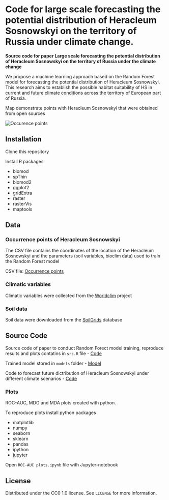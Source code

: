 
# Code for large scale forecasting the potential distribution of Heracleum Sosnowskyi on the territory of Russia under climate change.

__Source code for paper Large scale forecasting the potential distribution of Heracleum Sosnowskyi on the territory of Russia under the climate change__

We propose a machine learning approach based on the Random Forest model for forecasting the potential distribution of Heracleum Sosnowskyi. This  research  aims  to  establish  the  possible  habitat suitability of HS in current and future climate conditions across the territory of European part of Russia.

Map demonstrate points with Heracleum Sosnowskyi that were obtained from open sources

![Occurence points](/plots/occurence_points_HS.png)

## Installation

Clone this repository

Install R packages

* biomod
* spThin
* biomod2
* ggplot2
* gridExtra
* raster
* rasterVis
* maptools

## Data 

### Occurrence points of Heracleum Sosnowskyi

The CSV file contains the coordinates of the location of the Heracleum Sosnowskyi and the parameters (soil variables, bioclim data) used to train the Random Forest model

CSV file: [Occurrence points](/input_data/dataset4.csv)

### Climatic variables

Climatic variables were collected from the [Worldclim](https://worldclim.org/) project 

### Soil data

Soil data were downloaded from the [SoilGrids](https://www.isric.org/explore/soilgrids/faq-soilgrids) database 

## Source Code


Source code of paper to conduct Random Forect model training, reproduce results and plots contatins in `src.R` file - [Code](src.R)

Trained model stored in `models` folder  - [Model](/models/final_final_model.rds)

Code to forecast future dictribution of Heracleum Sosnowskyi under different climate scenarios - [Code](future_climate_distribution.R)

### Plots

ROC-AUC, MDG and MDA plots created with python.

To reproduce plots install python packages

* matplotlib
* numpy 
* seaborn 
* sklearn
* pandas 
* ipython
* jupyter

Open `ROC-AUC plots.ipynb` file with Jupyter-notebook 

## License

Distributed under the CC0 1.0 license. See ``LICENSE`` for more information.
